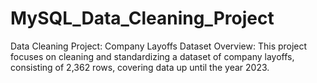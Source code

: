 # MySQL_Data_Cleaning_Project
Data Cleaning Project: Company Layoffs Dataset Overview: This project focuses on cleaning and standardizing a dataset of company layoffs, consisting of 2,362 rows, covering data up until the year 2023.

